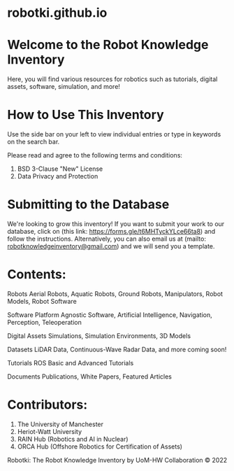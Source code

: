 # robotki.github.io
# Welcome to the Robot Knowledge Inventory
Here, you will find various resources for robotics such as tutorials, digital assets, software, simulation, and more!

# How to Use This Inventory
Use the side bar on your left to view individual entries or type in keywords on the search bar.

Please read and agree to the following terms and conditions:
1. BSD 3-Clause "New" License
2. Data Privacy and Protection

# Submitting to the Database
We're looking to grow this inventory! If you want to submit your work to our database, click on (this link: https://forms.gle/t6MHTyckYLce66ta8) and follow the instructions.
Alternatively, you can also email us at (mailto: robotknowledgeinventory@gmail.com) and we will send you a template.

# Contents: 

Robots
Aerial Robots, Aquatic Robots, Ground Robots, Manipulators, Robot Models, Robot Software

Software
Platform Agnostic Software, Artificial Intelligence, Navigation, Perception, Teleoperation

Digital Assets
Simulations, Simulation Environments, 3D Models

Datasets
LiDAR Data, Continuous-Wave Radar Data, and more coming soon!

Tutorials
ROS Basic and Advanced Tutorials

Documents
Publications, White Papers, Featured Articles

# Contributors: 
1. The University of Manchester
2. Heriot-Watt University
3. RAIN Hub (Robotics and AI in Nuclear)
4. ORCA Hub (Offshore Robotics for Certification of Assets)

Robotki: The Robot Knowledge Inventory by  UoM-HW Collaboration © 2022
